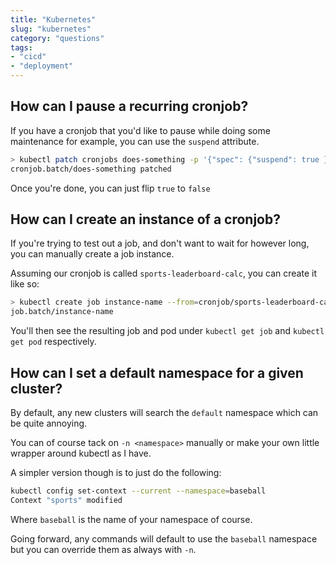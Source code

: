 ```yaml
---
title: "Kubernetes"
slug: "kubernetes"
category: "questions"
tags:
- "cicd"
- "deployment"
---
```


## How can I pause a recurring cronjob?

If you have a cronjob that you'd like to pause while doing some maintenance for example, you can use the `suspend` attribute.

```bash
> kubectl patch cronjobs does-something -p '{"spec": {"suspend": true }}'
cronjob.batch/does-something patched
```

Once you're done, you can just flip `true` to `false`

## How can I create an instance of a cronjob?

If you're trying to test out a job, and don't want to wait for however long, you can manually create a job instance.

Assuming our cronjob is called `sports-leaderboard-calc`, you can create it like so:

```bash
> kubectl create job instance-name --from=cronjob/sports-leaderboard-calc
job.batch/instance-name
```

You'll then see the resulting job and pod under `kubectl get job` and `kubectl get pod` respectively.

## How can I set a default namespace for a given cluster?

By default, any new clusters will search the `default` namespace which can be quite annoying.

You can of course tack on `-n <namespace>` manually or make your own little wrapper around kubectl as I have.

A simpler version though is to just do the following:

```bash
kubectl config set-context --current --namespace=baseball
Context "sports" modified
```

Where `baseball` is the name of your namespace of course.

Going forward, any commands will default to use the `baseball` namespace but you can override them as always with `-n`.
